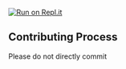 [![Run on Repl.it](https://repl.it/badge/github/jetstream0/lrr-list-bot)](https://repl.it/github/jetstream0/lrr-list-bot)
## Contributing Process 
Please do not directly commit 